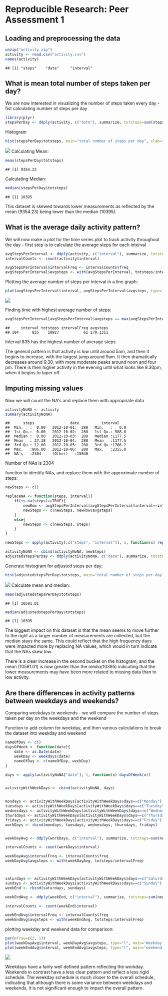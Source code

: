 # Reproducible Research: Peer Assessment 1


## Loading and preprocessing the data

```r
unzip("activity.zip")
activity <- read.csv("activity.csv")
names(activity)
```

```
## [1] "steps"    "date"     "interval"
```


## What is mean total number of steps taken per day?
We are now interested in visualizing the number of steps taken every day - fist calculating number of steps per day

```r
library(plyr)
stepsPerDay <- ddply(activity, c("date"), summarize, totsteps=sum(steps, na.rm=TRUE))
```

Histogram

```r
hist(stepsPerDay$totsteps, main="total number of steps per day", xlab="number of steps", ylab="number of days")
```

![](./PA1_template_files/figure-html/hist-1.png) 
Calculating Mean:

```r
mean(stepsPerDay$totsteps)
```

```
## [1] 9354.23
```
Calculating Median:

```r
median(stepsPerDay$totsteps)
```

```
## [1] 10395
```
This dataset is skewed towards lower measurements as reflected by the mean (9354.23) being lower than the median (10395). 


## What is the average daily activity pattern?
We will now make a plot for the time series plot to track activity throughout the day - first step is to calculate the average steps for each interval


```r
avgStepsPerInterval <- ddply(activity, c("interval"), summarize, totsteps=sum(steps, na.rm=TRUE))
intervalCounts <- count(activity$interval)

avgStepsPerInterval$intervalFreq <- intervalCounts$freq
avgStepsPerInterval$avgsteps <- with(avgStepsPerInterval, totsteps/intervalFreq)
```

Plotting the average number of steps per interval in a line graph:

```r
plot(avgStepsPerInterval$interval, avgStepsPerInterval$avgsteps, type="l", main="average number of steps per interval", xlab="interval", ylab="steps")
```

![](./PA1_template_files/figure-html/unnamed-chunk-6-1.png) 

Finding time with highest average number of steps:

```r
avgStepsPerInterval[avgStepsPerInterval$avgsteps == max(avgStepsPerInterval$avgsteps),]
```

```
##     interval totsteps intervalFreq avgsteps
## 104      835    10927           61 179.1311
```
Interval 835 has the highest number of average steps

The general pattern is that activity is low until around 5am, and then it begins to increase, with the largest jump around 9am. It then dramatically decreases around 9.30, with more moderate peaks around noon and four pm. There is then higher activity in the evening until what looks like 8.30pm, when it begins to taper off.


## Imputing missing values
Now we will count the NA's and replace them with appropriate data

```r
activityNoNA <- activity
summary(activityNoNA)
```

```
##      steps                date          interval     
##  Min.   :  0.00   2012-10-01:  288   Min.   :   0.0  
##  1st Qu.:  0.00   2012-10-02:  288   1st Qu.: 588.8  
##  Median :  0.00   2012-10-03:  288   Median :1177.5  
##  Mean   : 37.38   2012-10-04:  288   Mean   :1177.5  
##  3rd Qu.: 12.00   2012-10-05:  288   3rd Qu.:1766.2  
##  Max.   :806.00   2012-10-06:  288   Max.   :2355.0  
##  NA's   :2304     (Other)   :15840
```
Number of NAs is 2304

function to identify NAs, and replace them with the approximate number of steps:

```r
newSteps <- c()

replaceNA <- function(steps, interval){
    if(is.na(steps)==TRUE){
        newRow <- avgStepsPerInterval[avgStepsPerInterval$interval==interval,]
        newSteps <- c(newSteps, newRow$avgsteps)
    }
    else{
        newSteps <- c(newSteps, steps)
    }
}

newSteps <- apply(activity[,c("steps", "interval")], 1, function(x) replaceNA(x[1], x[2]))

activityNoNA <- cbind(activityNoNA, newSteps)
adjustedstepsPerDay <- ddply(activityNoNA, c("date"), summarize, totsteps=sum(newSteps, na.rm=TRUE))
```
Generate histogram for adjusted steps per day:

```r
hist(adjustedstepsPerDay$totsteps, main="total number of steps per day, NAs removed", xlab="number of steps", ylab="number of days")
```

![](./PA1_template_files/figure-html/unnamed-chunk-10-1.png) 
Calculate mean and median:

```r
mean(adjustedstepsPerDay$totsteps)
```

```
## [1] 10581.01
```

```r
median(adjustedstepsPerDay$totsteps)
```

```
## [1] 10395
```

The biggest impact on this dataset is that the mean seems to move further to the right as a larger number of measurements are collected, but the median stays the same. This could reflect that the high frequency days were impacted more by replacing NA values, which would in turn indicate that the NAs skew low. 

There is a clear increase in the second bucket on the histogram, and the mean (10581.01) is now greater than the media(10395) indicating that the lower measurements may have been more related to missing data than to low activity.

## Are there differences in activity patterns between weekdays and weekends?

Comparing weekdays to weekends - we will compare the number of steps taken per day on the weekdays and the weekend

Function to add column for weekday, and then various calculations to break the dataset into weekday and weekend

```r
nameOfDay <- c()
daysOfWeek <- function(date){
    date <- as.Date(date)
    weekDay <- weekdays(date)
    nameOfDay <- c(nameOfDay, weekDay)
}

days <- apply(activityNoNA["date"], 1, function(x) daysOfWeek(x))


activityWithWeekDays <- cbind(activityNoNA, days)


mondays <- activityWithWeekDays[activityWithWeekDays$days==c("Monday"),]
tuesdays <- activityWithWeekDays[activityWithWeekDays$days==c("Tuesday"),]
wednesdays <- activityWithWeekDays[activityWithWeekDays$days==c("Wednesday"),]
thursdays <- activityWithWeekDays[activityWithWeekDays$days==c("Thursday"),]
fridays <- activityWithWeekDays[activityWithWeekDays$days==c("Friday"),]
workDays <- rbind(mondays, tuesdays, wednesdays, thursdays, fridays)


weekDayAvg <- ddply(workDays, c("interval"), summarize, totsteps=sum(newSteps))

intervalCounts <- count(workDays$interval)

weekDayAvg$intervalFreq <- intervalCounts$freq
weekDayAvg$avgsteps <- with(weekDayAvg, totsteps/intervalFreq)



saturdays <- activityWithWeekDays[activityWithWeekDays$days==c("Saturday"),]
sundays <- activityWithWeekDays[activityWithWeekDays$days==c("Sunday"),]
weekEnd <- rbind(saturdays, sundays)

weekEndAvg <- ddply(weekEnd, c("interval"), summarize, totsteps=sum(newSteps))

intervalCounts <- count(weekEnd$interval)

weekEndAvg$intervalFreq <- intervalCounts$freq
weekEndAvg$avgsteps <- with(weekEndAvg, totsteps/intervalFreq)
```

plotting weekday and weekend data for comparison:

```r
par(mfrow=c(2, 1))
plot(weekDayAvg$interval, weekDayAvg$avgsteps, type="l", main="Weekday interval averages", xlab="interval", ylab="steps")
plot(weekEndAvg$interval, weekEndAvg$avgsteps, type="l", main="weekend interval averages", xlab="interval", ylab="steps")
```

![](./PA1_template_files/figure-html/unnamed-chunk-13-1.png) 

Weekdays have a fairly well defined pattern reflecting the workday. Weekends in contrast have a less clear pattern and reflect a less rigid schedule. The weekday schedule is much closer to the overall schedule, indicating that although there is some variance between weekdays and weekends, it is not significant enough to impact the overall pattern.
